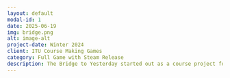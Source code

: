 ```yaml
---
layout: default
modal-id: 1
date: 2025-06-19
img: bridge.png
alt: image-alt
project-date: Winter 2024
client: ITU Course Making Games
category: Full Game with Steam Release
description: The Bridge to Yesterday started out as a course project for Making Games. In January 2024 the game was showcased at Copenhagen Gaming Week, and won the student showcase, earning us tickets to Nordic Game Conference in Malmö in May 2024, where we got to display our game along many amazing professionally made games. I worked as a game programmer on this project, working mainly on movement, camera, and puzzle mechanics. Link to Steam - <a class="altstyle" href="https://store.steampowered.com/app/2786840/The_Bridge_to_Yesterday/">The Bridge to Yesterday</a>.
---
```

